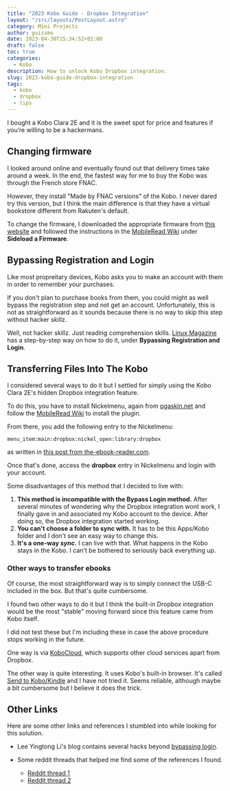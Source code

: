 ```yaml
---
title: "2023 Kobo Guide - Dropbox Integration"
layout: "/src/layouts/PostLayout.astro"
category: Mini Projects
author: guissmo
date: 2023-04-30T15:34:52+02:00
draft: false
toc: true
categories:
  - Kobo
description: How to unlock Kobo Dropbox integration.
slug: 2023-kobo-guide-dropbox-integration
tags:
  - kobo
  - dropbox
  - tips
---
```


I bought a Kobo Clara 2E and it is the sweet spot for price and features if you’re willing to be a hackermans.

## Changing firmware

I looked around online and eventually found out that delivery times take around a week. In the end, the fastest way for me to buy the Kobo was through the French store FNAC.

However, they install "Made by FNAC versions" of the Kobo. I never dared try this version, but I think the main difference is that they have a virtual bookstore different from Rakuten's default.

To change the firmware, I downloaded the appropriate firmware from [this website](https://pgaskin.net/KoboStuff/kobofirmware.html) and followed the instructions in the [MobileRead Wiki](https://wiki.mobileread.com/wiki/Kobo_Firmware) under **Sideload a Firmware**.

## Bypassing Registration and Login

Like most propreitary devices, Kobo asks you to make an account with them in order to remember your purchases.

If you don't plan to purchase books from them, you could might as well bypass the registration step and not get an account. Unfortunately, this is not as straightforward as it sounds because there is no way to skip this step without hacker skillz.

Well, not hacker skillz. Just reading comprehension skills. [Linux Magazine](https://www.linux-magazine.com/Online/Features/Basic-Hacks-for-Kobo-E-Readers) has a step-by-step way on how to do it, under **Bypassing Registration and Login**.

## Transferring Files Into The Kobo

I considered several ways to do it but I settled for simply using the Kobo Clara 2E's hidden Dropbox integration feature.

To do this, you have to install Nickelmenu, again from [pgaskin.net](https://pgaskin.net/KoboStuff/kobofirmware.html) and follow the [MobileRead Wiki](https://wiki.mobileread.com/wiki/Kobo_HowTo:_Install_a_plugin) to install the plugin.

From there, you add the following entry to the Nickelmenu:

```
menu_item:main:dropbox:nickel_open:library:dropbox
```

as written in [this post from the-ebook-reader.com](https://blog.the-ebook-reader.com/2022/06/23/how-to-add-dropbox-support-to-kobo-ereaders/).

Once that's done, access the **dropbox** entry in Nickelmenu and login with your account.

Some disadvantages of this method that I decided to live with:

1. **This method is incompatible with the Bypass Login method.** After several minutes of wondering why the Dropbox integration wont work, I finally gave in and associated my Kobo account to the device. After doing so, the Dropbox integration started working.
1. **You can't choose a folder to sync with.** It has to be this Apps/Kobo folder and I don't see an easy way to change this.
1. **It's a one-way _sync_.** I can live with that. What happens in the Kobo stays in the Kobo. I can't be bothered to seriously back everything up.

### Other ways to transfer ebooks

Of course, the most straightforward way is to simply connect the USB-C included in the box. But that's quite cumbersome.

I found two other ways to do it but I think the built-in Dropbox integration would be the most "stable" moving forward since this feature came from Kobo itself.

I did not test these but I'm including these in case the above procedure stops working in the future.

One way is via [KoboCloud](https://github.com/fsantini/KoboCloud), which supports other cloud services apart from Dropbox.

The other way is quite interesting. It uses Kobo's built-in browser. It's called [Send to Kobo/Kindle](https://send.djazz.se/) and I have not tried it. Seems reliable, although maybe a bit cumbersome but I believe it does the trick.

## Other Links

Here are some other links and references I stumbled into while looking for this solution.

- Lee Yingtong Li's blog contains several hacks beyond [bypassing login](https://www.yingtongli.me/blog/2018/07/30/kobo-rego.html).

- Some reddit threads that helped me find some of the references I found.
  - [Reddit thread 1](https://old.reddit.com/r/ereader/comments/zq4xkr/how_to_connect_to_dropbox_with_kobo_clara_2e/)
  - [Reddit thread 2](https://www.reddit.com/r/kobo/comments/txhkfa/how_to_access_native_dropbox_integration_on_all/)
